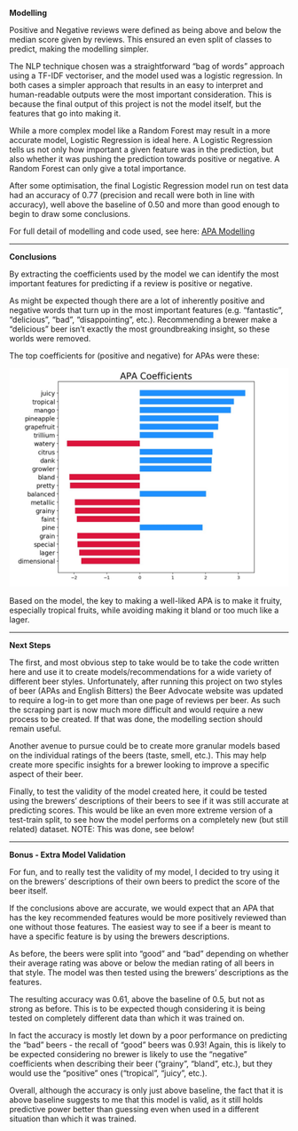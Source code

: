 
<b>Modelling</b>

Positive and Negative reviews were defined as being above and below the median score given by reviews. This ensured an even split of classes to predict, making the modelling simpler.

The NLP technique chosen was a straightforward “bag of words” approach using a TF-IDF vectoriser, and the model used was a logistic regression. In both cases a simpler approach that results in an easy to interpret and human-readable outputs were the most important consideration. This is because the final output of this project is not the model itself, but the features that go into making it.

While a more complex model like a Random Forest may result in a more accurate model, Logistic Regression is ideal here. A Logistic Regression tells us not only how important a given feature was in the prediction, but also whether it was pushing the prediction towards positive or negative. A Random Forest can only give a total importance.

After some optimisation, the final Logistic Regression model run on test data had an accuracy of 0.77 (precision and recall were both in line with accuracy), well above the baseline of 0.50 and more than good enough to begin to draw some conclusions.

For full detail of modelling and code used, see here: [APA Modelling](./02_apa_beer_modelling_draft.ipynb)

---
<b>Conclusions</b>
  
By extracting the coefficients used by the model we can identify the most important features for predicting if a review is positive or negative.

As might be expected though there are a lot of inherently positive and negative words that turn up in the most important features (e.g. “fantastic”, “delicious”, “bad”, “disappointing”, etc.). Recommending a brewer make a “delicious” beer isn’t exactly the most groundbreaking insight, so these worlds were removed.

The top coefficients for (positive and negative) for APAs were these:

 <img src=../../images/APA_coefficients.jpeg>
  
Based on the model, the key to making a well-liked APA is to make it fruity, especially tropical fruits, while avoiding making it bland or too much like a lager.

---
<b>Next Steps</b>

The first, and most obvious step to take would be to take the code written here and use it to create models/recommendations for a wide variety of different beer styles. Unfortunately, after running this project on two styles of beer (APAs and English Bitters) the Beer Advocate website was updated to require a log-in to get more than one page of reviews per beer. As such the scraping part is now much more difficult and would require a new process to be created. If that was done, the modelling section should remain useful.

Another avenue to pursue could be to create more granular models based on the individual ratings of the beers (taste, smell, etc.). This may help create more specific insights for a brewer looking to improve a specific aspect of their beer.

Finally, to test the validity of the model created here, it could be tested using the brewers’ descriptions of their beers to see if it was still accurate at predicting scores. This would be like an even more extreme version of a test-train split, to see how the model performs on a completely new (but still related) dataset. NOTE: This was done, see below!

---

<b>Bonus - Extra Model Validation</b>

For fun, and to really test the validity of my model, I decided to try using it on the brewers’ descriptions of their own beers to predict the score of the beer itself.

If the conclusions above are accurate, we would expect that an APA that has the key recommended features would be more positively reviewed than one without those features. The easiest way to see if a beer is meant to have a specific feature is by using the brewers descriptions.

As before, the beers were split into “good” and “bad” depending on whether their average rating was above or below the median rating of all beers in that style. The model was then tested using the brewers’ descriptions as the features.

The resulting accuracy was 0.61, above the baseline of 0.5, but not as strong as before. This is to be expected though considering it is being tested on completely different data than which it was trained on.

In fact the accuracy is mostly let down by a poor performance on predicting the “bad” beers - the recall of “good” beers was 0.93! Again, this is likely to be expected considering no brewer is likely to use the “negative” coefficients when describing their beer (“grainy”, “bland”, etc.), but they would use the “positive” ones (“tropical”, “juicy”, etc.).

Overall, although the accuracy is only just above baseline, the fact that it is above baseline suggests to me that this model is valid, as it still holds predictive power better than guessing even when used in a different situation than which it was trained.
